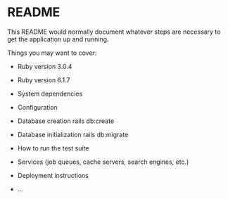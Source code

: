 # README

This README would normally document whatever steps are necessary to get the
application up and running.

Things you may want to cover:

* Ruby version
  3.0.4
* Ruby version
  6.1.7
* System dependencies

* Configuration

* Database creation
  rails db:create
* Database initialization
  rails db:migrate
* How to run the test suite

* Services (job queues, cache servers, search engines, etc.)

* Deployment instructions

* ...

